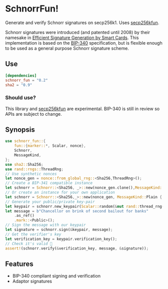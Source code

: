 # SchnorrFun!

Generate and verify Schnorr signatures on secp256k1. Uses [secp256kfun].

Schnorr signatures were introduced (and patented until 2008) by their namesake in [Efficient Signature Generation by Smart Cards][1].
This implementation is based on the [BIP-340] specification, but is flexible enough to be used as a general purpose Schnorr signature scheme.

## Use

``` toml
[dependencies]
schnorr_fun = "0.2"
sha2 = "0.9"
```

### Should use?

This library and [secp256kfun] are experimental.
BIP-340 is still in review so APIs are subject to change.

## Synopsis

```rust
use schnorr_fun::{
    fun::{marker::*, Scalar, nonce},
    Schnorr,
    MessageKind,
};
use sha2::Sha256;
use rand::rngs::ThreadRng;
// Use synthetic nonces
let nonce_gen = nonce::from_global_rng::<Sha256,ThreadRng>();
// Create a BIP-341 compatible instance
let schnorr = Schnorr::<Sha256, _>::new(nonce_gen.clone(),MessageKind::Prehashed);
// Or create an instance for your own application
let schnorr = Schnorr::<Sha256,_>::new(nonce_gen, MessageKind::Plain { tag: "my-app" });
// Generate your public/private key-pair
let keypair = schnorr.new_keypair(Scalar::random(&mut rand::thread_rng()));
let message = b"Chancellor on brink of second bailout for banks"
    .as_ref()
    .mark::<Public>();
// Sign the message with our keypair
let signature = schnorr.sign(&keypair, message);
// Get the verifier's key
let verification_key = keypair.verification_key();
// Check it's valid 🍿
assert!(schnorr.verify(&verification_key, message, &signature));
```

## Features

- BIP-340 compliant signing and verification
- Adaptor signatures

[1]: https://d-nb.info/1156214580/34
[BIP-340]: https://github.com/bitcoin/bips/blob/master/bip-0340.mediawiki
[secp256kfun]: https://docs.rs/secp256kfun
